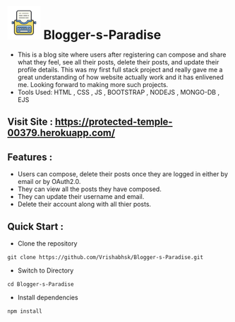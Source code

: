 # <img src="https://github.com/Vrishabhsk/Blogger-s-Paradise/blob/master/public/icons/icons8-blog-100.png" width="75px" /> Blogger-s-Paradise
* This is a blog site where users after registering can compose and share what they feel, see all their posts, delete their posts, and update their profile details. This was my first full stack project and really gave me a great understanding of how website actually work and it has enlivened me. Looking forward to making more such projects.
* Tools Used: HTML , CSS , JS , BOOTSTRAP , NODEJS , MONGO-DB , EJS

## Visit Site : https://protected-temple-00379.herokuapp.com/

## Features :
* Users can compose, delete their posts once they are logged in either by email or by OAuth2.0.
* They can view all the posts they have composed.
* They can update their username and email.
* Delete their account along with all thier posts.

## Quick Start :
* Clone the repository
``` 
git clone https://github.com/Vrishabhsk/Blogger-s-Paradise.git 
```
* Switch to Directory 
```
cd Blogger-s-Paradise 
```
* Install dependencies
```
npm install 
```
